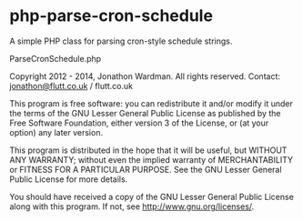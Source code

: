 php-parse-cron-schedule
=======================

A simple PHP class for parsing cron-style schedule strings.

ParseCronSchedule.php

Copyright 2012 - 2014, Jonathon Wardman. All rights reserved.
Contact: jonathon@flutt.co.uk / flutt.co.uk

This program is free software: you can redistribute it and/or modify
it under the terms of the GNU Lesser General Public License as published by
the Free Software Foundation, either version 3 of the License, or
(at your option) any later version.

This program is distributed in the hope that it will be useful,
but WITHOUT ANY WARRANTY; without even the implied warranty of
MERCHANTABILITY or FITNESS FOR A PARTICULAR PURPOSE.  See the
GNU Lesser General Public License for more details.

You should have received a copy of the GNU Lesser General Public License
along with this program.  If not, see <http://www.gnu.org/licenses/>.
